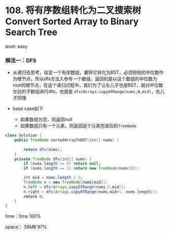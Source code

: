 # 108. 将有序数组转化为二叉搜索树 Convert Sorted Array to Binary Search Tree

level: easy



### 解法一：DFS

- 从递归去思考，给定一个有序数组，要将它转化为BST，必须把他的中位数作为根节点，所以dfs方法入参有一个数组，返回的是以这个数组的中位数为root的根节点，在这个递归过程中，我们为了让左儿子也是BST，就对中位数左边的子数组进行dfs，也就是 `dfs(Arrays.copyOfRange(nums,0,mid)`，右儿子同理

- base case如下

  - 如果数组为空，则返回null
  - 如果数组只有一个元素，则返回这个元素包装后的`TreeNode`

  

```java
class Solution {
    public TreeNode sortedArrayToBST(int[] nums) {
         
        return dfs(nums);
    }
    private TreeNode dfs(int[] nums) {
        if (nums.length == 0) return null;
        if (nums.length == 1) return new TreeNode(nums[0]);

        int mid = nums.length / 2;
        TreeNode n = new TreeNode(nums[mid]);
        n.left = dfs(Arrays.copyOfRange(nums,0,mid));
        n.right = dfs(Arrays.copyOfRange(nums,mid+1, nums.length));
        return n;
    }
}
```

time：0ms 100%

space： 39MB 97%